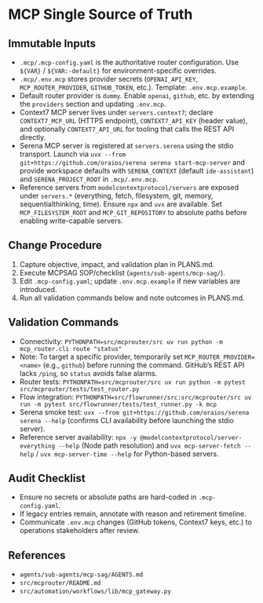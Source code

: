 # MCP Single Source of Truth

## Immutable Inputs
- `.mcp/.mcp-config.yaml` is the authoritative router configuration. Use `${VAR}` / `${VAR:-default}` for environment-specific overrides.
- `.mcp/.env.mcp` stores provider secrets (`OPENAI_API_KEY`, `MCP_ROUTER_PROVIDER`, `GITHUB_TOKEN`, etc.). Template: `.env.mcp.example`.
- Default router provider is `dummy`. Enable `openai`, `github`, etc. by extending the `providers` section and updating `.env.mcp`.
- Context7 MCP server lives under `servers.context7`; declare `CONTEXT7_MCP_URL` (HTTPS endpoint), `CONTEXT7_API_KEY` (header value), and optionally `CONTEXT7_API_URL` for tooling that calls the REST API directly.
- Serena MCP server is registered at `servers.serena` using the stdio transport. Launch via `uvx --from git+https://github.com/oraios/serena serena start-mcp-server` and provide workspace defaults with `SERENA_CONTEXT` (default `ide-assistant`) and `SERENA_PROJECT_ROOT` in `.mcp/.env.mcp`.
- Reference servers from `modelcontextprotocol/servers` are exposed under `servers.*` (everything, fetch, filesystem, git, memory, sequentialthinking, time). Ensure `npx` and `uvx` are available. Set `MCP_FILESYSTEM_ROOT` and `MCP_GIT_REPOSITORY` to absolute paths before enabling write-capable servers.

## Change Procedure
1. Capture objective, impact, and validation plan in PLANS.md.
2. Execute MCPSAG SOP/checklist (`agents/sub-agents/mcp-sag/`).
3. Edit `.mcp-config.yaml`; update `.env.mcp.example` if new variables are introduced.
4. Run all validation commands below and note outcomes in PLANS.md.

## Validation Commands
- Connectivity: `PYTHONPATH=src/mcprouter/src uv run python -m mcp_router.cli route "status"`
- Note: To target a specific provider, temporarily set `MCP_ROUTER_PROVIDER=<name>` (e.g., `github`) before running the command. GitHub’s REST API lacks `/ping`, so `status` avoids false alarms.
- Router tests: `PYTHONPATH=src/mcprouter/src uv run python -m pytest src/mcprouter/tests/test_router.py`
- Flow integration: `PYTHONPATH=src/flowrunner/src:src/mcprouter/src uv run -m pytest src/flowrunner/tests/test_runner.py -k mcp`
- Serena smoke test: `uvx --from git+https://github.com/oraios/serena serena --help` (confirms CLI availability before launching the stdio server).
- Reference server availability: `npx -y @modelcontextprotocol/server-everything --help` (Node path resolution) and `uvx mcp-server-fetch --help` / `uvx mcp-server-time --help` for Python-based servers.

## Audit Checklist
- Ensure no secrets or absolute paths are hard-coded in `.mcp-config.yaml`.
- If legacy entries remain, annotate with reason and retirement timeline.
- Communicate `.env.mcp` changes (GitHub tokens, Context7 keys, etc.) to operations stakeholders after review.

## References
- `agents/sub-agents/mcp-sag/AGENTS.md`
- `src/mcprouter/README.md`
- `src/automation/workflows/lib/mcp_gateway.py`
